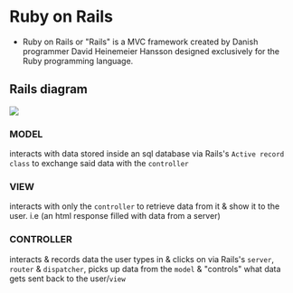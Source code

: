# Ruby on Rails
- Ruby on Rails or "Rails" is a MVC framework created by Danish programmer David Heinemeier Hansson designed exclusively for the Ruby programming language. 

## Rails diagram
<img src="https://assets.aaonline.io/fullstack/rails/assets/rails_diagram.png"></img>

### MODEL
interacts with data stored inside an sql database via Rails's ```Active record``` ```class``` to exchange said data with the ```controller```

### VIEW
interacts with only the ```controller``` to retrieve data from it & show it to the user. i.e (an html response filled with data from a server)

### CONTROLLER
interacts & records data the user types in & clicks on via Rails's ```server```, ```router``` & ```dispatcher```, picks 
up data from the ```model``` & "controls" what data gets sent back to the user/```view```


